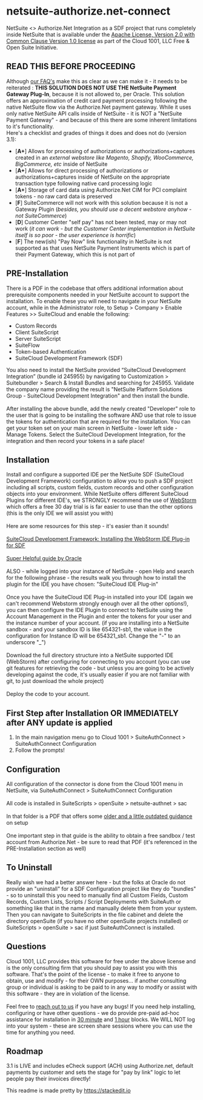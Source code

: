 # netsuite-authorize.net-connect
NetSuite <> Authorize.Net Integration as a SDF project that runs completely inside NetSuite that is available under the [Apache License, Version 2.0 with Common Clause Version 1.0 license](https://www.gocloud1001.com/cloud1001-software-licence/ "Apache License, Version 2.0 with Common Clause Version 1.0 license") as part of the Cloud 1001, LLC Free & Open Suite Initiative.

## READ THIS BEFORE PROCEEDING
Although [our FAQ's](https://www.gocloud1001.com/suiteauthconnect-faq/) make this as clear as we can make it - it needs to be reiterated : **THIS SOLUTION DOES NOT USE THE NetSuite Payment Gateway Plug-In**, because it is not allowed to, per Oracle. This solution offers an approximation of credit card payment processing following the native NetSuite flow via the Authorize.Net payment gateway. While it uses only native NetSuite API calls inside of NetSuite - it is NOT a "NetSuite Payment Gateway" - and because of this there are some inherent limitations to it's functionality.  
Here's a checklist and grades of things it does and does not do (version 3.1):
- [**A+**] Allows for processing of authorizations or authorizations+captures created in an *external webstore like Magento, Shopify, WooCommerce, BigCommerce, etc* inside of NetSuite
- [**A+**] Allows for direct processing of authorizations or authorizations+captures inside of NetSuite on the appropriate transaction type following native card processing logic
- [**A+**] Storage of card data using Authorize.Net CIM for PCI complaint tokens - no raw card data is preserved
- [**F**] SuiteCommerce will not work with this solution because it is not a Gateway Plugin  (*besides, you should use a decent webstore anyhow - not SuiteCommerce*)
- [**D**] Customer Center "self pay" has not been tested, may or may not work (*it can work - but the Customer Center implementation in NetSuite itself is so poor - the user experience is horrific*)
- [**F**] The new(ish) "Pay Now" link functionality in NetSuite is not supported as that uses NetSuite Payment Instruments which is part of their Payment Gateway, which this is not part of

## PRE-Installation
There is a PDF in the codebase that offers additional information about prerequisite components needed in your NetSuite account to support the installation. To enable these you will need to navigate in your NetSuite account, while in the Administrator role, to Setup > Company > Enable Features >> SuiteCloud and enable the following:<br/>
- Custom Records<br/>
- Client SuiteScript<br/>
- Server SuiteScript<br/>
- SuiteFlow<br/>
- Token-based Authentication<br/>
- SuiteCloud Development Framework (SDF)<br/>

You also need to install the NetSuite provided “SuiteCloud Development Integration” (bundle id 245955) by navigating to Customization > Suitebundler > Search & Install Bundles and searching for 245955.  Validate the company name providing the result is "NetSuite Platform Solutions Group - SuiteCloud Development Integration" and then install the bundle.<br/>  
After installing the above bundle, add the newly created "Developer" role to the user that is going to be installing the software AND use that role to issue the tokens for authentication that are required for the installation.  You can get your token set on your main screen in NetSuite - lower left side - Manage Tokens.  Select the SuiteCloud Development Integration, for the integration and then record your tokens in a safe place!

## Installation
Install and configure a supported IDE per the NetSuite SDF (SuiteCloud Development Framework) configuration to allow you to push a SDF project including all scripts, custom fields, custom records and other configuration objects into your environment.  While NetSuite offers different SuiteCloud Plugins for different IDE's, we STRONGLY recommend the use of [WebStorm](https://www.jetbrains.com/webstorm/) which offers a free 30 day trial is is far easier to use than the other options (this is the only IDE we will assist you with)<br/>  
Here are some resources for this step - it's easier than it sounds!<br/>  
[SuiteCloud Development Framework: Installing the WebStorm IDE Plug-in for SDF](https://videohub.oracle.com/media/SuiteCloud+Development+FrameworkA+Installing+SuiteCloud+IDE+for+WebStorm/1_6pac06xz?ed=189)<br/>  
[Super Helpful guide by Oracle](https://docs.oracle.com/cloud/latest/netsuitecs_gs/NSIDE/NSIDE.pdf "Super Helpful guide by Oracle")<br/>  
ALSO - while logged into your instance of NetSuite - open Help and search for the following phrase - the results walk you through how to install the plugin for the IDE you have chosen: "SuiteCloud IDE Plug-in"<br/>  
Once you have the SuiteCloud IDE Plug-in installed into your IDE (again we can't recommend Webstorm strongly enough over all the other options!), you can then configure the IDE Plugin to connect to NetSuite using the Account Management in the Plugin and enter the tokens for your user and the instance number of your account. (if you are installing into a NetSuite sandbox - and your sandbox ID is like 654321-sb1, the value in the configuration for Instance ID will be 654321_sb1.  Change the "-" to an underscore "_")<br/>  
Download the full directory structure into a NetSuite supported IDE (WebStorm) after configuring for connecting to you account (you can use git features for retrieving the code - but unless you are going to be actively developing against the code, it's usually easier if you are not familiar with git, to just download the whole project)<br/>  
Deploy the code to your account.

## First Step after Installation OR IMMEDIATELY after ANY update is applied
1. In the main navigation menu go to Cloud 1001 > SuiteAuthConnect > SuiteAuthConnect Configuration
2. Follow the prompts!

## Configuration
All configuration of the connector is done from the Cloud 1001 menu in NetSuite, via SuiteAuthConnect > SuiteAuthConnect Configuration<br/>  
All code is installed in SuiteScripts > openSuite > netsuite-authnet > sac<br/>  
In that folder is a PDF that offers some [older and a little outdated guidance](https://github.com/gocloud1001/netsuite-authorize.net-connect/blob/master/FileCabinet/SuiteScripts/openSuite/netsuite-authnet/sac/SuiteAuthConnect%20Installation%20Instructions.pdf) on setup<br/>  
One important step in that guide is the ability to obtain a free sandbox / test account from Authorize.Net - be sure to read that PDF (it's referenced in the PRE-Installation section as well)

## To Uninstall
Really wish we had a better answer here - but the folks at Oracle do not provide an "uninstall" for a SDF Configuration project like they do "bundles" - so to uninstall this you need to manually find all Custom Fields, Custom Records, Custom Lists, Scripts / Script Deployments with SuiteAuth or something like that in the name and manually delete them from your system.  Then you can navigate to SuiteScripts in the file cabinet and delete the directory openSuite (if you have no other openSuite projects installed) or SuiteScripts > openSuite > sac if just SuiteAuthConnect is installed.

## Questions
Cloud 1001, LLC provides this software for free under the above license and is the only consulting firm that you should pay to assist you with this software.  That's the point of the license - to make it free to anyone to obtain, use and modify - for their OWN purposes...  if another consulting group or individual is asking to be paid to in any way to modify or assist with this software - they are in violation of the license.<br/>  
Feel free to [reach out to us](https://www.gocloud1001.com "reach out to us") if you have any bugs!
If you need help installing, configuring or have other questions - we do provide pre-paid ad-hoc assistance for installation in [30 minute](https://calendly.com/cloud1001-andy/authorize-net-software-support-session-half-hour) and [1 hour](https://calendly.com/cloud1001-andy/authorize-net-software-support-session) blocks. We WILL NOT log into your system - these are screen share sessions where you can use the time for anything you need.

## Roadmap
3.1 is LIVE and includes eCheck support (ACH) using Authorize.net, default payments by customer and sets the stage for "pay by link" logic to let people pay their invoices directly!

This readme is made pretty by https://stackedit.io

